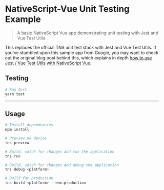 # NativeScript-Vue Unit Testing Example

> A basic NativeScript Vue app demonstrating unit testing with Jest and Vue Test Utils

This replaces the official TNS unit test stack with Jest and Vue Test Utils. If you've stumbled upon this sample app from Google, you may want to check out the original blog post behind this, which explains in depth [how to use Jest / Vue Test Utils with NativeScript Vue](https://www.bryanleetc.com/how-to-set-up-unit-testing-in-nativescript-vue/).


## Testing

```bash
# Run Jest
yarn test
```

****

## Usage

``` bash
# Install dependencies
npm install

# Preview on device
tns preview

# Build, watch for changes and run the application
tns run

# Build, watch for changes and debug the application
tns debug <platform>

# Build for production
tns build <platform> --env.production

```
